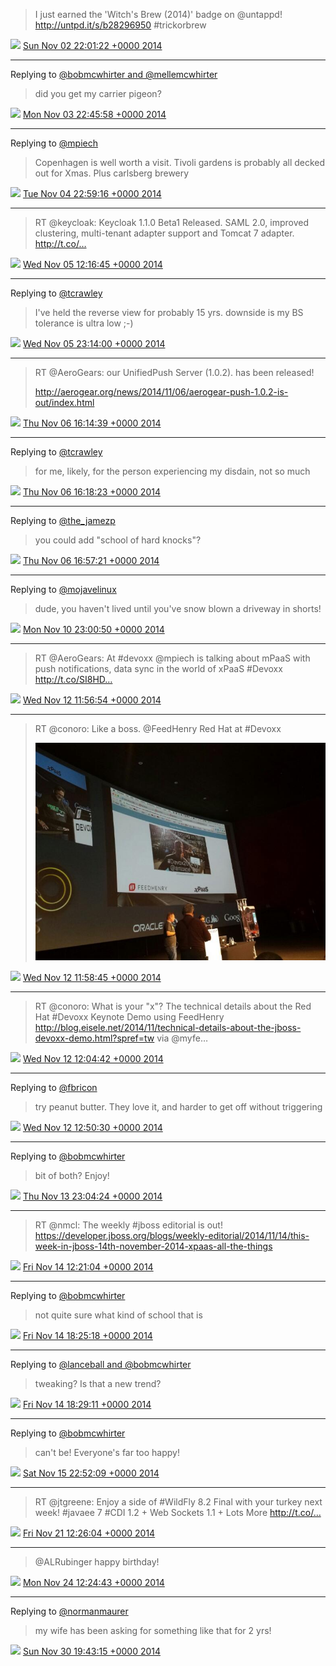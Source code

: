 > I just earned the 'Witch's Brew (2014)' badge on @untappd! http://untpd.it/s/b28296950 #trickorbrew

<img src="/images/twitter/media/tweet.ico" width="12" /> [Sun Nov 02 22:01:22 +0000 2014](https://twitter.com/kenfinnigan/status/529030533171646464)

----

Replying to [@bobmcwhirter and @mellemcwhirter](https://twitter.com/bobmcwhirter/status/529374161203105793)

> did you get my carrier pigeon?

<img src="/images/twitter/media/tweet.ico" width="12" /> [Mon Nov 03 22:45:58 +0000 2014](https://twitter.com/kenfinnigan/status/529404145741340672)

----

Replying to [@mpiech](https://twitter.com/mpiech/status/529747427822411776)

> Copenhagen is well worth a visit. Tivoli gardens is probably all decked out for Xmas. Plus carlsberg brewery

<img src="/images/twitter/media/tweet.ico" width="12" /> [Tue Nov 04 22:59:16 +0000 2014](https://twitter.com/kenfinnigan/status/529769879407050752)

----

> RT @keycloak: Keycloak 1.1.0 Beta1 Released. SAML 2.0, improved clustering, multi-tenant adapter support and Tomcat 7 adapter. http://t.co/…

<img src="/images/twitter/media/tweet.ico" width="12" /> [Wed Nov 05 12:16:45 +0000 2014](https://twitter.com/kenfinnigan/status/529970570545618944)

----

Replying to [@tcrawley](https://twitter.com/tcrawley/status/530106336827432960)

> I've held the reverse view for probably 15 yrs. downside is my BS tolerance is ultra low ;-)

<img src="/images/twitter/media/tweet.ico" width="12" /> [Wed Nov 05 23:14:00 +0000 2014](https://twitter.com/kenfinnigan/status/530135975411056641)

----

> RT @AeroGears: our UnifiedPush Server (1.0.2). has been released! 
> 
> http://aerogear.org/news/2014/11/06/aerogear-push-1.0.2-is-out/index.html

<img src="/images/twitter/media/tweet.ico" width="12" /> [Thu Nov 06 16:14:39 +0000 2014](https://twitter.com/kenfinnigan/status/530392831098384384)

----

Replying to [@tcrawley](https://twitter.com/tcrawley/status/530392502642425858)

> for me, likely, for the person experiencing my disdain, not so much

<img src="/images/twitter/media/tweet.ico" width="12" /> [Thu Nov 06 16:18:23 +0000 2014](https://twitter.com/kenfinnigan/status/530393767313170432)

----

Replying to [@the_jamezp](https://twitter.com/the_jamezp/status/530402395780833280)

> you could add "school of hard knocks"?

<img src="/images/twitter/media/tweet.ico" width="12" /> [Thu Nov 06 16:57:21 +0000 2014](https://twitter.com/kenfinnigan/status/530403577295286272)

----

Replying to [@mojavelinux](https://twitter.com/mojavelinux/status/531938497624432640)

> dude, you haven't lived until you've snow blown a driveway in shorts!

<img src="/images/twitter/media/tweet.ico" width="12" /> [Mon Nov 10 23:00:50 +0000 2014](https://twitter.com/kenfinnigan/status/531944598961418240)

----

> RT @AeroGears: At #devoxx @mpiech is talking about mPaaS with push notifications, data sync in the world of xPaaS #Devoxx http://t.co/SI8HD…

<img src="/images/twitter/media/tweet.ico" width="12" /> [Wed Nov 12 11:56:54 +0000 2014](https://twitter.com/kenfinnigan/status/532502290142605313)

----

> RT @conoro: Like a boss. @FeedHenry Red Hat at #Devoxx 
> 
> ![](/images/twitter/media/532502755731308544-B2O2ZjvCUAIf-Fn.jpg)

<img src="/images/twitter/media/tweet.ico" width="12" /> [Wed Nov 12 11:58:45 +0000 2014](https://twitter.com/kenfinnigan/status/532502755731308544)

----

> RT @conoro: What is your "x"? The technical details about the Red Hat #Devoxx Keynote Demo using FeedHenry http://blog.eisele.net/2014/11/technical-details-about-the-jboss-devoxx-demo.html?spref=tw via @myfe…

<img src="/images/twitter/media/tweet.ico" width="12" /> [Wed Nov 12 12:04:42 +0000 2014](https://twitter.com/kenfinnigan/status/532504254452596736)

----

Replying to [@fbricon](https://twitter.com/fbricon/status/532510058316177408)

> try peanut butter. They love it, and harder to get off without triggering

<img src="/images/twitter/media/tweet.ico" width="12" /> [Wed Nov 12 12:50:30 +0000 2014](https://twitter.com/kenfinnigan/status/532515779951210496)

----

Replying to [@bobmcwhirter](https://twitter.com/bobmcwhirter/status/532997990827708416)

> bit of both? Enjoy!

<img src="/images/twitter/media/tweet.ico" width="12" /> [Thu Nov 13 23:04:24 +0000 2014](https://twitter.com/kenfinnigan/status/533032661556936704)

----

> RT @nmcl: The weekly #jboss editorial is out! https://developer.jboss.org/blogs/weekly-editorial/2014/11/14/this-week-in-jboss-14th-november-2014-xpaas-all-the-things

<img src="/images/twitter/media/tweet.ico" width="12" /> [Fri Nov 14 12:21:04 +0000 2014](https://twitter.com/kenfinnigan/status/533233149363634177)

----

Replying to [@bobmcwhirter](https://twitter.com/bobmcwhirter/status/533318723906854912)

> not quite sure what kind of school that is

<img src="/images/twitter/media/tweet.ico" width="12" /> [Fri Nov 14 18:25:18 +0000 2014](https://twitter.com/kenfinnigan/status/533324812622770176)

----

Replying to [@lanceball and @bobmcwhirter](https://twitter.com/lanceball/status/533325577831604224)

> tweaking? Is that a new trend?

<img src="/images/twitter/media/tweet.ico" width="12" /> [Fri Nov 14 18:29:11 +0000 2014](https://twitter.com/kenfinnigan/status/533325788339511296)

----

Replying to [@bobmcwhirter](https://twitter.com/bobmcwhirter/status/533727378808516608)

> can't be! Everyone's far too happy!

<img src="/images/twitter/media/tweet.ico" width="12" /> [Sat Nov 15 22:52:09 +0000 2014](https://twitter.com/kenfinnigan/status/533754352608235520)

----

> RT @jtgreene: Enjoy a side of #WildFly 8.2 Final with your turkey next week! #javaee 7 #CDI 1.2 + Web Sockets 1.1 + Lots More  http://t.co/…

<img src="/images/twitter/media/tweet.ico" width="12" /> [Fri Nov 21 12:26:04 +0000 2014](https://twitter.com/kenfinnigan/status/535771123229933568)

----

> @ALRubinger happy birthday!

<img src="/images/twitter/media/tweet.ico" width="12" /> [Mon Nov 24 12:24:43 +0000 2014](https://twitter.com/kenfinnigan/status/536857946693849088)

----

Replying to [@normanmaurer](https://twitter.com/normanmaurer/status/538988442517241856)

> my wife has been asking for something like that for 2 yrs!

<img src="/images/twitter/media/tweet.ico" width="12" /> [Sun Nov 30 19:43:15 +0000 2014](https://twitter.com/kenfinnigan/status/539142636440158208)